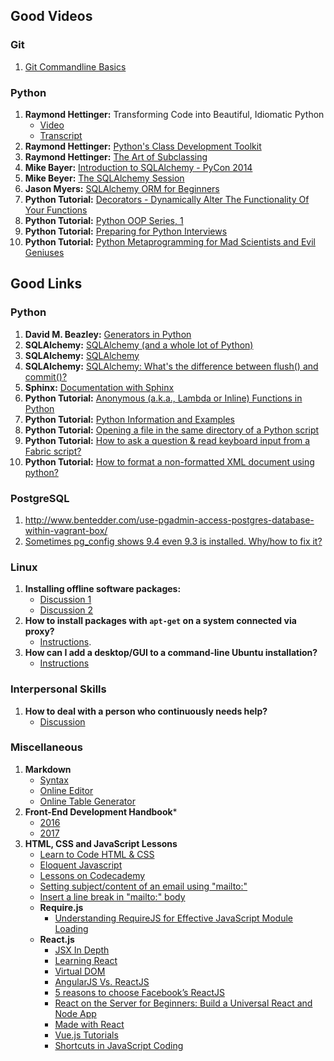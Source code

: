 ## Good Videos


### Git

1.  [Git Commandline Basics](https://www.youtube.com/watch?v=HVsySz-h9r4)

### Python

1.  **Raymond Hettinger:** Transforming Code into Beautiful, Idiomatic Python
      * [Video](https://www.youtube.com/watch?v=OSGv2VnC0go) 
      * [Transcript](https://gist.github.com/JeffPaine/6213790)
1.  **Raymond Hettinger:** [Python's Class Development Toolkit](https://www.youtube.com/watch?v=HTLu2DFOdTg)
1.  **Raymond Hettinger:** [The Art of Subclassing](https://www.youtube.com/watch?v=miGolgp9xq8)
1.  **Mike Bayer:** [Introduction to SQLAlchemy - PyCon 2014](https://www.youtube.com/watch?v=P141KRbxVKc)
1.  **Mike Beyer:** [The SQLAlchemy Session](https://www.youtube.com/watch?v=PKAdehPHOMo)
1.  **Jason Myers:** [SQLAlchemy ORM for Beginners](https://www.youtube.com/watch?v=51RpDZKShiw)
1.  **Python Tutorial:**  [Decorators - Dynamically Alter The Functionality Of Your Functions](https://www.youtube.com/watch?v=FsAPt_9Bf3U)
1.  **Python Tutorial:** [Python OOP Series, 1](https://www.youtube.com/watch?v=FsAPt_9Bf3U)
1.  **Python Tutorial:** [Preparing for Python Interviews](https://www.youtube.com/watch?v=DEwgZNC-KyE)
1.  **Python Tutorial:** [Python Metaprogramming for Mad Scientists and Evil Geniuses](https://www.youtube.com/watch?v=Adr_QuDZxuM)


## Good Links

### Python

1.  **David M. Beazley:**  [Generators in Python](http://www.dabeaz.com/generators/)
1.  **SQLAlchemy:**  [SQLAlchemy (and a whole lot of Python)](https://www.fullstackpython.com/sqlalchemy.html)
1.  **SQLAlchemy:**  [SQLAlchemy](http://www.rmunn.com/sqlalchemy-tutorial/tutorial.html)
1.  **SQLAlchemy:**  [SQLAlchemy: What's the difference between flush() and commit()?]()
1.  **Sphinx:**  [Documentation with Sphinx](http://pyvideo.org/pycon-us-2013/documenting-your-project-in-sphinx.html)
1.  **Python Tutorial:**  [Anonymous (a.k.a., Lambda or Inline) Functions in Python]( http://www.secnetix.de/olli/Python/lambda_functions.hawk)
1.  **Python Tutorial:**  [Python Information and Examples](http://www.secnetix.de/olli/Python/)
1.  **Python Tutorial:**  [Opening a file in the same directory of a Python script](http://stackoverflow.com/questions/4060221/how-to-reliably-open-a-file-in-the-same-directory-as-a-python-script)
1.  **Python Tutorial:**  [How to ask a question & read keyboard input from a Fabric script?](https://stackoverflow.com/questions/2246256/python-fabric-how-to-answer-to-keyboard-input)
1.  **Python Tutorial:** [How to format a non-formatted XML document using python?](https://stackoverflow.com/questions/749796/pretty-printing-xml-in-python)

### PostgreSQL

1. http://www.bentedder.com/use-pgadmin-access-postgres-database-within-vagrant-box/
1. [Sometimes pg_config shows 9.4 even 9.3 is installed.  Why/how to fix it?](https://stackoverflow.com/questions/30143046/pg-config-shows-9-4-instead-of-9-3)

### Linux

1. **Installing offline software packages:** 
      *  [Discussion 1](https://askubuntu.com/questions/25961/how-do-i-install-a-tar-gz-or-tar-bz2-file)
      *  [Discussion 2](https://askubuntu.com/questions/191390/how-to-use-sudo-command-to-install-tar-gz)      
1.  **How to install packages with `apt-get` on a system connected via proxy?**
      *  [Instructions](https://askubuntu.com/questions/89437/how-to-install-packages-with-apt-get-on-a-system-connected-via-proxy).
1.  **How can I add a desktop/GUI to a command-line Ubuntu installation?** 
      *  [Instructions](https://askubuntu.com/questions/149058/how-can-i-add-a-desktop-gui-to-a-command-line-ubuntu-installation)
      
### Interpersonal Skills 

1.  **How to deal with a person who continuously needs help?**
      *  [Discussion](https://interpersonal.stackexchange.com/questions/3697/dealing-with-a-person-who-continuously-needs-help)

### Miscellaneous

1.  **Markdown**  
      *  [Syntax](https://daringfireball.net/projects/markdown/syntax)      
      *  [Online Editor](https://stackedit.io/editor)
      *  [Online Table Generator](http://www.tablesgenerator.com/markdown_tables)
1.  **Front-End Development Handbook***
      *  [2016](https://www.frontendhandbook.com/)
      *  [2017](https://frontendmasters.com/books/front-end-handbook/2017/)
1.  **HTML, CSS and JavaScript Lessons**
      *  [Learn to Code HTML & CSS](http://learn.shayhowe.com/)
      *  [Eloquent Javascript](http://eloquentjavascript.net/)
      *  [Lessons on Codecademy](http://codeacademy.com/)
      *  [Setting subject/content of an email using "mailto:"](https://stackoverflow.com/questions/4782068/can-i-set-subject-content-of-email-with-using-mailto)
      *  [Insert a line break in "mailto:" body](https://stackoverflow.com/questions/22765834/insert-a-line-break-in-mailto-body)
      *  **Require.js**
          *  [Understanding RequireJS for Effective JavaScript Module Loading](https://www.sitepoint.com/understanding-requirejs-for-effective-javascript-module-loading/)
      *  **React.js** 
          *  [JSX In Depth](https://facebook.github.io/react/docs/jsx-in-depth.html)
          *  [Learning React](https://daveceddia.com/how-to-learn-react/)
          *  [Virtual DOM](https://www.codecademy.com/articles/react-virtual-dom)
          *  [AngularJS Vs. ReactJS](https://dzone.com/articles/angularjs-vs-reactjs)
          *  [5 reasons to choose Facebook’s ReactJS](https://www.valuecoders.com/blog/technology-and-apps/5-reasons-choose-facebooks-reactjs/)
          *  [React on the Server for Beginners: Build a Universal React and Node App](https://scotch.io/tutorials/react-on-the-server-for-beginners-build-a-universal-react-and-node-app)
          *  [Made with React](http://madewithreact.com/)
          *  [Vue.js Tutorials](https://hackr.io/tutorials/learn-vue-js)
          *  [Shortcuts in JavaScript Coding](https://www.sitepoint.com/shorthand-javascript-techniques/)
